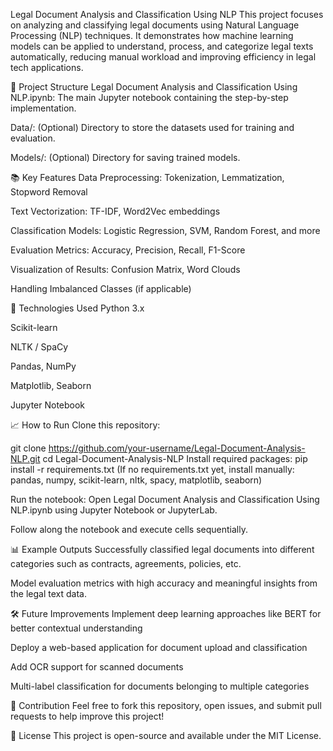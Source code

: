 Legal Document Analysis and Classification Using NLP
This project focuses on analyzing and classifying legal documents using Natural Language Processing (NLP) techniques. It demonstrates how machine learning models can be applied to understand, process, and categorize legal texts automatically, reducing manual workload and improving efficiency in legal tech applications.

📂 Project Structure
Legal Document Analysis and Classification Using NLP.ipynb:
The main Jupyter notebook containing the step-by-step implementation.

Data/:
(Optional) Directory to store the datasets used for training and evaluation.

Models/:
(Optional) Directory for saving trained models.

📚 Key Features
Data Preprocessing: Tokenization, Lemmatization, Stopword Removal

Text Vectorization: TF-IDF, Word2Vec embeddings

Classification Models: Logistic Regression, SVM, Random Forest, and more

Evaluation Metrics: Accuracy, Precision, Recall, F1-Score

Visualization of Results: Confusion Matrix, Word Clouds

Handling Imbalanced Classes (if applicable)

🚀 Technologies Used
Python 3.x

Scikit-learn

NLTK / SpaCy

Pandas, NumPy

Matplotlib, Seaborn

Jupyter Notebook

📈 How to Run
Clone this repository:

git clone https://github.com/your-username/Legal-Document-Analysis-NLP.git
cd Legal-Document-Analysis-NLP
Install required packages:
pip install -r requirements.txt
(If no requirements.txt yet, install manually: pandas, numpy, scikit-learn, nltk, spacy, matplotlib, seaborn)

Run the notebook: Open Legal Document Analysis and Classification Using NLP.ipynb using Jupyter Notebook or JupyterLab.

Follow along the notebook and execute cells sequentially.

📊 Example Outputs
Successfully classified legal documents into different categories such as contracts, agreements, policies, etc.

Model evaluation metrics with high accuracy and meaningful insights from the legal text data.

🛠 Future Improvements
Implement deep learning approaches like BERT for better contextual understanding

Deploy a web-based application for document upload and classification

Add OCR support for scanned documents

Multi-label classification for documents belonging to multiple categories

🤝 Contribution
Feel free to fork this repository, open issues, and submit pull requests to help improve this project!

📄 License
This project is open-source and available under the MIT License.

